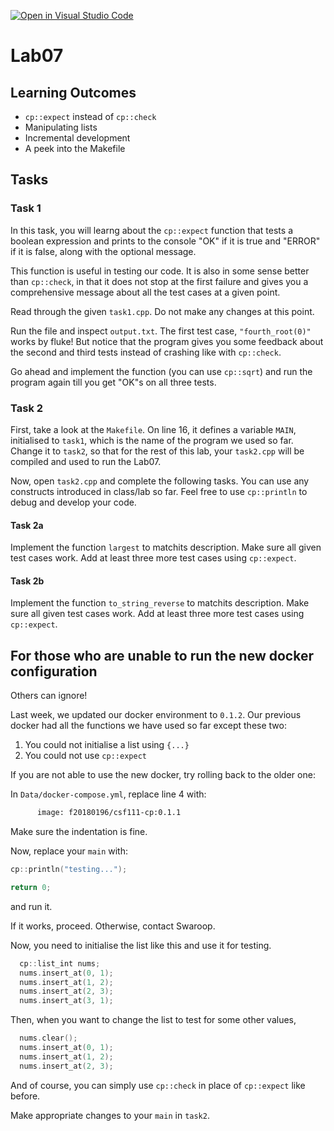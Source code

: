 [![Open in Visual Studio Code](https://classroom.github.com/assets/open-in-vscode-c66648af7eb3fe8bc4f294546bfd86ef473780cde1dea487d3c4ff354943c9ae.svg)](https://classroom.github.com/online_ide?assignment_repo_id=7875704&assignment_repo_type=AssignmentRepo)
# Lab07

## Learning Outcomes

- `cp::expect` instead of `cp::check`
- Manipulating lists
- Incremental development
- A peek into the Makefile

## Tasks

### Task 1

In this task, you will learng about the `cp::expect` function that tests a boolean expression and prints to the console "OK" if it is true and "ERROR" if it is false, along with the optional message.

This function is useful in testing our code. It is also in some sense better than `cp::check`, in that it does not stop at the first failure and gives you a comprehensive message about all the test cases at a given point.

Read through the given `task1.cpp`. Do not make any changes at this point.

Run the file and inspect `output.txt`. The first test case, `"fourth_root(0)"` works by fluke! But notice that the program gives you some feedback about the second and third tests instead of crashing like with `cp::check`.

Go ahead and implement the function (you can use `cp::sqrt`) and run the program again till you get "OK"s on all three tests.

### Task 2

First, take a look at the `Makefile`. On line 16, it defines a variable `MAIN`, initialised to `task1`, which is the name of the program we used so far. Change it to `task2`, so that for the rest of this lab, your `task2.cpp` will be compiled and used to run the Lab07.

Now, open `task2.cpp` and complete the following tasks. You can use any constructs introduced in class/lab so far. Feel free to use `cp::println` to debug and develop your code.

#### Task 2a

Implement the function `largest` to matchits description. Make sure all given test cases work. Add at least three more test cases using `cp::expect`.

#### Task 2b

Implement the function `to_string_reverse` to matchits description. Make sure all given test cases work. Add at least three more test cases using `cp::expect`.

## For those who are unable to run the new docker configuration

Others can ignore!

Last week, we updated our docker environment to `0.1.2`. Our previous docker had all the functions we have used so far except these two:

1. You could not initialise a list using `{...}`
2. You could not use `cp::expect`

If you are not able to use the new docker, try rolling back to the older one:

In `Data/docker-compose.yml`, replace line 4 with:

```sh
      image: f20180196/csf111-cp:0.1.1
```

Make sure the indentation is fine.

Now, replace your `main` with:

```cpp
cp::println("testing...");

return 0;
```

and run it.

If it works, proceed. Otherwise, contact Swaroop.

Now, you need to initialise the list like this and use it for testing.

```cpp
  cp::list_int nums;
  nums.insert_at(0, 1);
  nums.insert_at(1, 2);
  nums.insert_at(2, 3);
  nums.insert_at(3, 1);
```

Then, when you want to change the list to test for some other values,

```cpp
  nums.clear();
  nums.insert_at(0, 1);
  nums.insert_at(1, 2);
  nums.insert_at(2, 3);
```

And of course, you can simply use `cp::check` in place of `cp::expect` like before.

Make appropriate changes to your `main` in `task2`.
